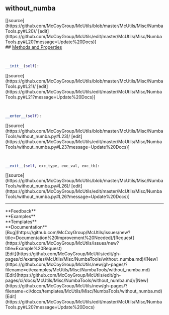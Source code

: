 ## <a id="McUtils.Misc.NumbaTools.without_numba">without_numba</a> 

<div class="docs-source-link" markdown="1">
[[source](https://github.com/McCoyGroup/McUtils/blob/master/McUtils/Misc/NumbaTools.py#L20)/
[edit](https://github.com/McCoyGroup/McUtils/edit/master/McUtils/Misc/NumbaTools.py#L20?message=Update%20Docs)]
</div>









<div class="collapsible-section">
 <div class="collapsible-section collapsible-section-header" markdown="1">
## <a class="collapse-link" data-toggle="collapse" href="#methods" markdown="1"> Methods and Properties</a> <a class="float-right" data-toggle="collapse" href="#methods"><i class="fa fa-chevron-down"></i></a>
 </div>
 <div class="collapsible-section collapsible-section-body collapse show" id="methods" markdown="1">
 
<a id="McUtils.Misc.NumbaTools.without_numba.__init__" class="docs-object-method">&nbsp;</a> 
```python
__init__(self): 
```
<div class="docs-source-link" markdown="1">
[[source](https://github.com/McCoyGroup/McUtils/blob/master/McUtils/Misc/NumbaTools.py#L21)/
[edit](https://github.com/McCoyGroup/McUtils/edit/master/McUtils/Misc/NumbaTools.py#L21?message=Update%20Docs)]
</div>


<a id="McUtils.Misc.NumbaTools.without_numba.__enter__" class="docs-object-method">&nbsp;</a> 
```python
__enter__(self): 
```
<div class="docs-source-link" markdown="1">
[[source](https://github.com/McCoyGroup/McUtils/blob/master/McUtils/Misc/NumbaTools/without_numba.py#L23)/
[edit](https://github.com/McCoyGroup/McUtils/edit/master/McUtils/Misc/NumbaTools/without_numba.py#L23?message=Update%20Docs)]
</div>


<a id="McUtils.Misc.NumbaTools.without_numba.__exit__" class="docs-object-method">&nbsp;</a> 
```python
__exit__(self, exc_type, exc_val, exc_tb): 
```
<div class="docs-source-link" markdown="1">
[[source](https://github.com/McCoyGroup/McUtils/blob/master/McUtils/Misc/NumbaTools/without_numba.py#L26)/
[edit](https://github.com/McCoyGroup/McUtils/edit/master/McUtils/Misc/NumbaTools/without_numba.py#L26?message=Update%20Docs)]
</div>
 </div>
</div>












---


<div markdown="1" class="text-secondary">
<div class="container">
  <div class="row">
   <div class="col" markdown="1">
**Feedback**   
</div>
   <div class="col" markdown="1">
**Examples**   
</div>
   <div class="col" markdown="1">
**Templates**   
</div>
   <div class="col" markdown="1">
**Documentation**   
</div>
   <div class="col" markdown="1">
   
</div>
   <div class="col" markdown="1">
   
</div>
   <div class="col" markdown="1">
   
</div>
</div>
  <div class="row">
   <div class="col" markdown="1">
[Bug](https://github.com/McCoyGroup/McUtils/issues/new?title=Documentation%20Improvement%20Needed)/[Request](https://github.com/McCoyGroup/McUtils/issues/new?title=Example%20Request)   
</div>
   <div class="col" markdown="1">
[Edit](https://github.com/McCoyGroup/McUtils/edit/gh-pages/ci/examples/McUtils/Misc/NumbaTools/without_numba.md)/[New](https://github.com/McCoyGroup/McUtils/new/gh-pages/?filename=ci/examples/McUtils/Misc/NumbaTools/without_numba.md)   
</div>
   <div class="col" markdown="1">
[Edit](https://github.com/McCoyGroup/McUtils/edit/gh-pages/ci/docs/McUtils/Misc/NumbaTools/without_numba.md)/[New](https://github.com/McCoyGroup/McUtils/new/gh-pages/?filename=ci/docs/templates/McUtils/Misc/NumbaTools/without_numba.md)   
</div>
   <div class="col" markdown="1">
[Edit](https://github.com/McCoyGroup/McUtils/edit/master/McUtils/Misc/NumbaTools.py#L20?message=Update%20Docs)   
</div>
   <div class="col" markdown="1">
   
</div>
   <div class="col" markdown="1">
   
</div>
   <div class="col" markdown="1">
   
</div>
</div>
</div>
</div>